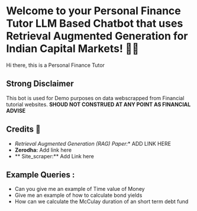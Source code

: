 # Welcome to your Personal Finance Tutor LLM Based Chatbot that uses Retrieval Augmented Generation for Indian Capital Markets! 🚀🤖

Hi there, this is a Personal Finance Tutor

## Strong Disclaimer 
This bot is used for Demo purposes on data webscrapped from Financial tutorial websites. 
**SHOUD NOT CONSTRUED AT ANY POINT AS FINANCIAL ADVISE**

## Credits 🔗

- *Retrieval Augmented Generation (RAG) Paper:** ADD LINK HERE
- **Zerodha:**  Add link here
- ** Site_scraper:** Add Link here
##  Example Queries : 
- Can you give me an example of Time value of Money
- Give me an example of how to calculate bond yields
- How can we calculate the McCulay duration of an short term debt fund
